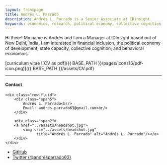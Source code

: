 ```yaml
---
layout: frontpage
title: Andrés L. Parrado
description: Andrés L. Parrado is a Senior Associate at IDinsight. 
keywords: economics, research, political economy, collective cognition, behavioral economics, state capacity
---
```


Hi there! My name is Andrés and I am a Manager at IDinsight based out of New Delhi, India. I am interested in financial inclusion, the political economy of development, state capacity, collective cognition, and behavioral economics.

[curriculum vitae ![CV as pdf]({{ BASE_PATH }}/pages/icons16/pdf-icon.png)]({{ BASE_PATH }}/assets/CV.pdf)<br/>


---


<div class="container">
<h4><a name="contact"></a>Contact</h4>

    <div class="row-fluid">
        <div class="span5">
            Andrés L. Parrado<br/>
            Email: andres.parrado63@gmail.com<br/>
        </div>

        <div class="span2">
        <a href="../assets/headshot.jpg">
            <img src="../assets/headshot.jpg"
                  title="Andrés L. Parrado" alt="Andrés L. Parrado"/></a>
        </div>
    </div>
</div>

<div class="navbar">
  <div class="navbar-inner">
      <ul class="nav">
          <li><a href="https://github.com/aparrado">GitHub</a></li>
          <li><a href="https://twitter.com/andresparrado63">Twitter (@andresparrado63)</a></li>
      </ul>
  </div>
</div>